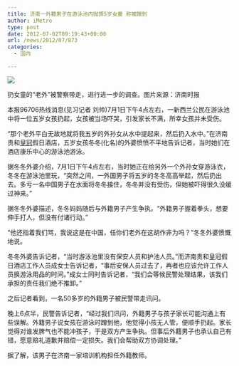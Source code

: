 ```yaml
---
title: 济南一外籍男子在游泳池内抛掷5岁女童 称被蹭到
author: iMetro
type: post
date: 2012-07-02T09:19:43+00:00
url: /news/2012/07/873
categories:
  - 国内

---
```

![][1]

扔女童的“老外”被警察带走，进行进一步的调查。图片来源：济南时报

本报96706热线消息(见习记者 刘帅)7月1日下午4点左右，一新西兰公民在游泳池中将一位五岁女孩扔起，女孩被当场吓哭，引发家长不满，所幸女孩并未受伤。

“那个老外平白无故地就将我五岁的外孙女从水中提起来，然后扔入水中。”在济南贵和[皇冠][2]假日酒店，五岁女孩冬冬(化名)的外婆愤愤不平地告诉记者，当时她们在酒店康乐中心的游泳池游泳。

据冬冬外婆介绍，7月1日下午4点左右，当时她正在给另外一个外孙女穿游泳衣，冬冬在游泳池里玩，“突然之间，一外国男子将五岁的冬冬高高举起，然后扔出去。多亏一名中国男子在水面将冬冬接住，冬冬并没有受伤，但她被吓得很久没缓过神来。”

据冬冬外婆描述，冬冬妈妈随后与外籍男子产生争执。“外籍男子握着拳头，想要伸手打人，但没有付诸行动。”

“他还指着我们骂，我说这是在中国，任你们老外在这胡作非为吗？”冬冬外婆愤慨地说。

冬冬外婆告诉记者，“当时游泳池里没有保安人员和护池人员。”而济南贵和皇冠假日酒店工作人员成女士告诉记者，“事后安保人员过去了，再者也应该允许工作人员换游泳用品的时间。”成女士同时告诉记者，“我们会等候民警处理结果，该我们承担的责任我们绝不推卸。”

之后记者看到，一名50多岁的外籍男子被民警带走讯问。

晚上6点半，民警告诉记者，“经过我们讯问，外籍男子与孩子家长可能沟通上有些误解。外籍男子说女孩在游泳时蹭到他，他觉得小孩无人管，便顺手扔起。家长觉得对谁发脾气也不能冲孩子，于是双方产生争执。但事后外籍男子也承认自己有错，愿意赔礼道歉并赔偿一定损失。我们会帮助双方协调处理。”

据了解，该男子在济南一家培训机构担任外籍教师。

 [1]: http://y3.ifengimg.com/33580ba19e95d179/2012/0702/rdn_4ff10d1e43430.jpg
 [2]: http://car.auto.ifeng.com/series/1872